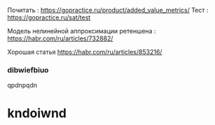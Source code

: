 Почитать : https://gopractice.ru/product/added_value_metrics/
Тест : https://gopractice.ru/sat/test


Модель нелинейной аппроксимации ретеншена : https://habr.com/ru/articles/732882/

Хорошая статья https://habr.com/ru/articles/853216/

<h3>dibwiefbiuo</h3>
qpdnpqdn

<h1>kndoiwnd</h1>
